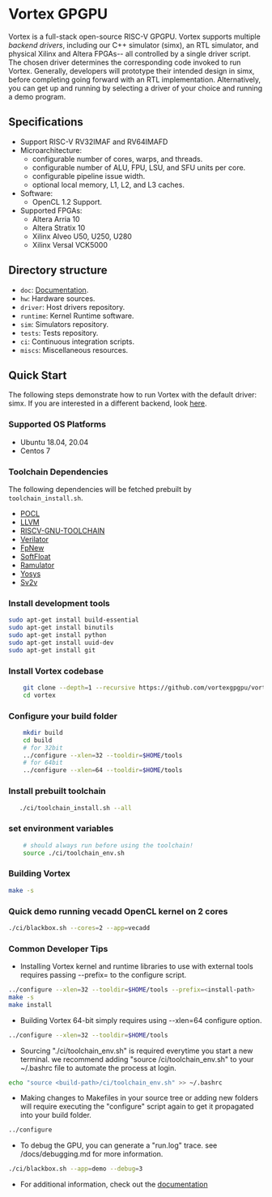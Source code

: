 # Vortex GPGPU

Vortex is a full-stack open-source RISC-V GPGPU. Vortex supports multiple *backend drivers*, including our C++ simulator (simx), an RTL simulator, and physical Xilinx and Altera FPGAs-- all controlled by a single driver script. The chosen driver determines the corresponding code invoked to run Vortex. Generally, developers will prototype their intended design in simx, before completing going forward with an RTL implementation. Alternatively, you can get up and running by selecting a driver of your choice and running a demo program.

## Specifications

- Support RISC-V RV32IMAF and RV64IMAFD
- Microarchitecture:
    - configurable number of cores, warps, and threads.
    - configurable number of ALU, FPU, LSU, and SFU units per core.
    - configurable pipeline issue width.
    - optional local memory, L1, L2, and L3 caches.
- Software:
    - OpenCL 1.2 Support.
- Supported FPGAs:
    - Altera Arria 10
    - Altera Stratix 10
    - Xilinx Alveo U50, U250, U280
    - Xilinx Versal VCK5000

## Directory structure

- `doc`: [Documentation](docs/index.md).
- `hw`: Hardware sources.
- `driver`: Host drivers repository.
- `runtime`: Kernel Runtime software.
- `sim`: Simulators repository.
- `tests`: Tests repository.
- `ci`: Continuous integration scripts.
- `miscs`: Miscellaneous resources.

## Quick Start
The following steps demonstrate how to run Vortex with the default driver: simx. If you are interested in a different backend, look [here](docs/simulation.md).

### Supported OS Platforms
- Ubuntu 18.04, 20.04
- Centos 7
### Toolchain Dependencies
The following dependencies will be fetched prebuilt by `toolchain_install.sh`.
- [POCL](http://portablecl.org/)
- [LLVM](https://llvm.org/)
- [RISCV-GNU-TOOLCHAIN](https://github.com/riscv-collab/riscv-gnu-toolchain)
- [Verilator](https://www.veripool.org/verilator)
- [FpNew](https://github.com/pulp-platform/fpnew.git)
- [SoftFloat](https://github.com/ucb-bar/berkeley-softfloat-3.git)
- [Ramulator](https://github.com/CMU-SAFARI/ramulator.git)
- [Yosys](https://github.com/YosysHQ/yosys)
- [Sv2v](https://github.com/zachjs/sv2v)
### Install development tools
```sh
sudo apt-get install build-essential
sudo apt-get install binutils
sudo apt-get install python
sudo apt-get install uuid-dev
sudo apt-get install git
```
### Install Vortex codebase
```sh
	git clone --depth=1 --recursive https://github.com/vortexgpgpu/vortex.git
	cd vortex
```
### Configure your build folder
```sh
    mkdir build
    cd build
    # for 32bit
    ../configure --xlen=32 --tooldir=$HOME/tools
    # for 64bit
    ../configure --xlen=64 --tooldir=$HOME/tools
```
### Install prebuilt toolchain
```sh
   ./ci/toolchain_install.sh --all
```
### set environment variables
```sh
    # should always run before using the toolchain!
    source ./ci/toolchain_env.sh
```
### Building Vortex
```sh
make -s
```
### Quick demo running vecadd OpenCL kernel on 2 cores
```sh
./ci/blackbox.sh --cores=2 --app=vecadd
```

### Common Developer Tips
- Installing Vortex kernel and runtime libraries to use with external tools requires passing --prefix=<install-path> to the configure script.
```sh
../configure --xlen=32 --tooldir=$HOME/tools --prefix=<install-path>
make -s
make install
```
- Building Vortex 64-bit simply requires using --xlen=64 configure option.
```sh
../configure --xlen=32 --tooldir=$HOME/tools
```
- Sourcing "./ci/toolchain_env.sh" is required everytime you start a new terminal. we recommend adding "source <build-path>/ci/toolchain_env.sh" to your ~/.bashrc file to automate the process at login.
```sh
echo "source <build-path>/ci/toolchain_env.sh" >> ~/.bashrc
```
- Making changes to Makefiles in your source tree or adding new folders will require executing the "configure" script again to get it propagated into your build folder.
```sh
../configure
```
- To debug the GPU, you can generate a "run.log" trace. see /docs/debugging.md for more information.
```sh
./ci/blackbox.sh --app=demo --debug=3
```
- For additional information, check out the [documentation](docs/index.md)
